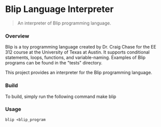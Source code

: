 # Blip Language Interpreter

> An interpreter of Blip programming language.

### Overview

Blip is a toy programming language created by Dr. Craig Chase for the EE 312 
course at the University of Texas at Austin. It supports conditional statements,
loops, functions, and variable-naming. Examples of Blip programs can be found in
the "tests" directory.

This project provides an interpreter for the Blip programming language.

### Build

To build, simply run the following command
    make blip

### Usage
    blip <blip_program

